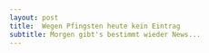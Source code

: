 ```yaml
---
layout: post
title:  Wegen Pfingsten heute kein Eintrag
subtitle: Morgen gibt's bestimmt wieder News...
---
```


 


